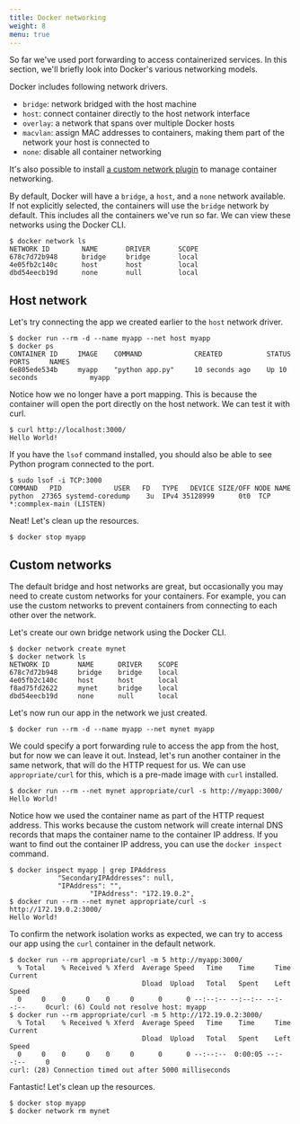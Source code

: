```yaml
---
title: Docker networking
weight: 8
menu: true
---
```


So far we've used port forwarding to access containerized services.
In this section, we'll briefly look into Docker's various networking models.

Docker includes following network drivers.

* `bridge`: network bridged with the host machine
* `host`: connect container directly to the host network interface
* `overlay`: a network that spans over multiple Docker hosts
* `macvlan`: assign MAC addresses to containers, making them part of the network your host is connected to
* `none`: disable all container networking

It's also possible to install [a custom network plugin](https://docs.docker.com/engine/extend/plugins_services/)
to manage container networking.

By default, Docker will have a `bridge`, a `host`, and a `none` network available.
If not explicitly selected, the containers will use the `bridge` network by default.
This includes all the containers we've run so far.
We can view these networks using the Docker CLI.

    $ docker network ls
    NETWORK ID        NAME       DRIVER       SCOPE
    678c7d72b948      bridge     bridge       local
    4e05fb2c140c      host       host         local
    dbd54eecb19d      none       null         local

## Host network

Let's try connecting the app we created earlier to the `host` network driver.

    $ docker run --rm -d --name myapp --net host myapp
    $ docker ps
    CONTAINER ID     IMAGE    COMMAND             CREATED           STATUS          PORTS     NAMES
    6e805ede534b     myapp    "python app.py"     10 seconds ago    Up 10 seconds             myapp

Notice how we no longer have a port mapping.
This is because the container will open the port directly on the host network.
We can test it with curl.

    $ curl http://localhost:3000/
    Hello World!

If you have the `lsof` command installed,
you should also be able to see Python program connected to the port.

    $ sudo lsof -i TCP:3000
    COMMAND   PID             USER   FD   TYPE   DEVICE SIZE/OFF NODE NAME
    python  27365 systemd-coredump    3u  IPv4 35128999      0t0  TCP *:commplex-main (LISTEN)

Neat! Let's clean up the resources.

    $ docker stop myapp

## Custom networks

The default bridge and host networks are great,
but occasionally you may need to create custom networks for your containers.
For example, you can use the custom networks to prevent containers from connecting to each other over the network.

Let's create our own bridge network using the Docker CLI.

    $ docker network create mynet
    $ docker network ls
    NETWORK ID       NAME      DRIVER    SCOPE
    678c7d72b948     bridge    bridge    local
    4e05fb2c140c     host      host      local
    f8ad75fd2622     mynet     bridge    local
    dbd54eecb19d     none      null      local

Let's now run our app in the network we just created.

    $ docker run --rm -d --name myapp --net mynet myapp

We could specify a port forwarding rule to access the app from the host, but for now we can leave it out.
Instead, let's run another container in the same network, that will do the HTTP request for us.
We can use `appropriate/curl` for this, which is a pre-made image with `curl` installed.

    $ docker run --rm --net mynet appropriate/curl -s http://myapp:3000/
    Hello World!

Notice how we used the container name as part of the HTTP request address.
This works because the custom network will create internal DNS records that maps the container name to the container IP address.
If you want to find out the container IP address, you can use the `docker inspect` command.

    $ docker inspect myapp | grep IPAddress
                "SecondaryIPAddresses": null,
                "IPAddress": "",
                        "IPAddress": "172.19.0.2",
    $ docker run --rm --net mynet appropriate/curl -s http://172.19.0.2:3000/
    Hello World!

To confirm the network isolation works as expected,
we can try to access our app using the `curl` container in the default network.

    $ docker run --rm appropriate/curl -m 5 http://myapp:3000/
      % Total    % Received % Xferd  Average Speed   Time    Time     Time  Current
                                     Dload  Upload   Total   Spent    Left  Speed
      0     0    0     0    0     0      0      0 --:--:-- --:--:-- --:--:--     0curl: (6) Could not resolve host: myapp
    $ docker run --rm appropriate/curl -m 5 http://172.19.0.2:3000/
      % Total    % Received % Xferd  Average Speed   Time    Time     Time  Current
                                     Dload  Upload   Total   Spent    Left  Speed
      0     0    0     0    0     0      0      0 --:--:--  0:00:05 --:--:--     0
    curl: (28) Connection timed out after 5000 milliseconds

Fantastic! Let's clean up the resources.

    $ docker stop myapp
    $ docker network rm mynet
